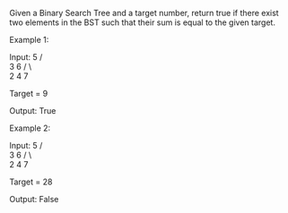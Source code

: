 Given a Binary Search Tree and a target number, return true if there exist two elements in the BST such that their sum is equal to the given target.

Example 1:

Input:
5
/ \
 3 6
/ \ \
2 4 7

Target = 9

Output: True

Example 2:

Input:
5
/ \
 3 6
/ \ \
2 4 7

Target = 28

Output: False
